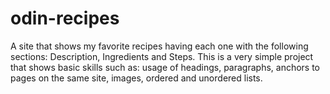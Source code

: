 # odin-recipes
A site that shows my favorite recipes having each one with the following sections: Description, Ingredients and Steps.
This is a very simple project that shows basic skills such as: usage of headings, paragraphs, anchors to pages on the same site, images, ordered and unordered lists. 